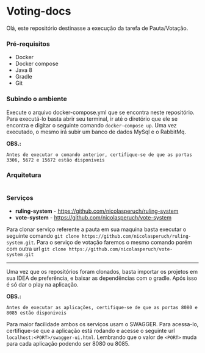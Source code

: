 # Voting-docs

Olá, este repositório destinasse a execução da tarefa de Pauta/Votação.

### Pré-requisitos
 - Docker
 - Docker compose
 - Java 8
 - Gradle
 - Git

### Subindo o ambiente
Execute o arquivo docker-compose.yml que se encontra neste repositório. Para executá-lo basta abrir seu terminal, ir até o diretório que ele se encontra e digitar o seguinte comando `docker-compose up`. Uma vez executado, o mesmo irá subir um banco de dados MySql e o RabbitMq.

**OBS.:**
```
Antes de executar o comando anterior, certifique-se de que as portas 3306, 5672 e 15672 estão disponiveis
```

### Arquitetura 

<image here>

### Serviços
 - __ruling-system__ - https://github.com/nicolasperuch/ruling-system
 - __vote-system__ - https://github.com/nicolasperuch/vote-system

Para clonar serviço referente a pauta em sua maquina basta executar o seguinte comando `git clone https://github.com/nicolasperuch/ruling-system.git`.
Para o serviço de votação faremos o mesmo comando porém com outra url `git clone https://github.com/nicolasperuch/vote-system.git`
_________________________________________________________________________________________________________________________________________________________________
Uma vez que os repositórios foram clonados, basta importar os projetos em sua IDEA de preferência, e baixar as dependências com o gradle. Após isso é só dar o play na aplicação.

**OBS.:**
```
Antes de executar as aplicações, certifique-se de que as portas 8080 e 8085 estão disponiveis
```

Para maior facilidade ambos os serviços usam o SWAGGER. Para acessa-lo, certifique-se que a aplicação está rodando e acesse o seguinte url `localhost:<PORT>/swagger-ui.html`. Lembrando que o valor de `<PORT>` muda para cada aplicação podendo ser 8080 ou 8085.
